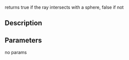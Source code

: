 returns true if the ray intersects with a sphere, false if not


## Description




## Parameters
no params